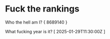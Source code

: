 # Fuck the rankings

Who the hell am I?
{ 8689140 }

What fucking year is it?
[ 2025-01-29T11:30:00Z ]
